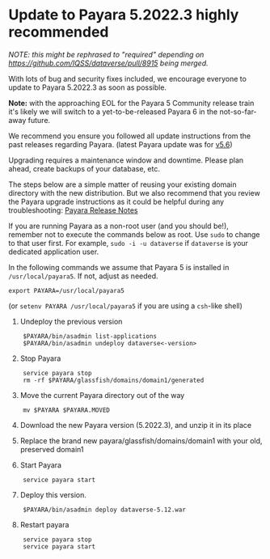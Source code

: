 # Update to Payara 5.2022.3 highly recommended

*NOTE: this might be rephrased to "required" depending on https://github.com/IQSS/dataverse/pull/8915 being merged.*

With lots of bug and security fixes included, we encourage everyone to update to Payara 5.2022.3 as soon as possible.

**Note:** with the approaching EOL for the Payara 5 Community release train it's likely we will switch to a
yet-to-be-released Payara 6 in the not-so-far-away future.

We recommend you ensure you followed all update instructions from the past releases regarding Payara.
(latest Payara update was for [v5.6](https://github.com/IQSS/dataverse/release/v5.6))

Upgrading requires a maintenance window and downtime. Please plan ahead, create backups of your database, etc.

The steps below are a simple matter of reusing your existing domain directory with the new distribution.
But we also recommend that you review the Payara upgrade instructions as it could be helpful during any troubleshooting:
[Payara Release Notes](https://docs.payara.fish/community/docs/Release%20Notes/Release%20Notes%205.2022.3.html)

If you are running Payara as a non-root user (and you should be!), remember not to execute the commands below as root.
Use `sudo` to change to that user first. For example, `sudo -i -u dataverse` if `dataverse` is your dedicated
application user.

In the following commands we assume that Payara 5 is installed in `/usr/local/payara5`. If not, adjust as needed.

```shell
export PAYARA=/usr/local/payara5
```

(or `setenv PAYARA /usr/local/payara5` if you are using a `csh`-like shell)

1. Undeploy the previous version

```shell
    $PAYARA/bin/asadmin list-applications
    $PAYARA/bin/asadmin undeploy dataverse<-version>
```

2. Stop Payara

```shell
    service payara stop
    rm -rf $PAYARA/glassfish/domains/domain1/generated
```

3. Move the current Payara directory out of the way

```shell
    mv $PAYARA $PAYARA.MOVED
```

4. Download the new Payara version (5.2022.3), and unzip it in its place

5. Replace the brand new payara/glassfish/domains/domain1 with your old, preserved domain1

6. Start Payara

```shell
    service payara start
```

7. Deploy this version.

```shell
    $PAYARA/bin/asadmin deploy dataverse-5.12.war
```

8. Restart payara

```shell
    service payara stop
    service payara start
```